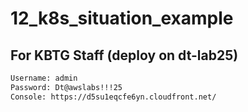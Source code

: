 # 12_k8s_situation_example

## For KBTG Staff (deploy on dt-lab25)
```sh
Username: admin
Password: Dt@awslabs!!!25
Console: https://d5su1eqcfe6yn.cloudfront.net/
```

